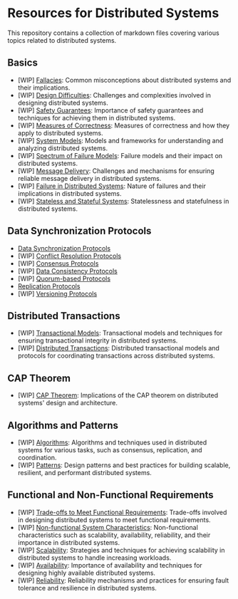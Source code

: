 # Resources for Distributed Systems

This repository contains a collection of markdown files covering various topics related to distributed systems.

## Basics

- [WIP] [Fallacies](fallacies.md): Common misconceptions about distributed systems and their implications.
- [WIP] [Design Difficulties](design_difficulties.md): Challenges and complexities involved in designing distributed systems.
- [WIP] [Safety Guarantees](safety_guarantees.md): Importance of safety guarantees and techniques for achieving them in distributed systems.
- [WIP] [Measures of Correctness](measures_of_correctness.md): Measures of correctness and how they apply to distributed systems.
- [WIP] [System Models](system_models.md): Models and frameworks for understanding and analyzing distributed systems.
- [WIP] [Spectrum of Failure Models](spectrum_of_failure_models.md): Failure models and their impact on distributed systems.
- [WIP] [Message Delivery](message_delivery.md): Challenges and mechanisms for ensuring reliable message delivery in distributed systems.
- [WIP] [Failure in Distributed Systems](failure_in_distributed_systems.md): Nature of failures and their implications in distributed systems.
- [WIP] [Stateless and Stateful Systems](stateless_and_stateful_systems.md): Statelessness and statefulness in distributed systems.

## Data Synchronization Protocols

- [Data Synchronization Protocols](data_synchronization_protocols/0_data_synchronization_protocols.md)
- [WIP] [Conflict Resolution Protocols](data_synchronization_protocols/1_conflict_resolution_protocols.md)
- [WIP] [Consensus Protocols](data_synchronization_protocols/2_consensus_protocols.md)
- [WIP] [Data Consistency Protocols](data_synchronization_protocols/3_data_consistency_protocols.md)
- [WIP] [Quorum-based Protocols](data_synchronization_protocols/4_quorum-based_protocols.md)
- [Replication Protocols](data_synchronization_protocols/5_replication_protocols.md)
- [WIP] [Versioning Protocols](data_synchronization_protocols/6_versioning_protocols.md)

## Distributed Transactions

- [WIP] [Transactional Models](distributed_transactions/transactional_models.md): Transactional models and techniques for ensuring transactional integrity in distributed systems.
- [WIP] [Distributed Transactions](distributed_transactions/distributed_transactions.md): Distributed transactional models and protocols for coordinating transactions across distributed systems.

## CAP Theorem

- [WIP] [CAP Theorem](cap_theorem.md): Implications of the CAP theorem on distributed systems' design and architecture.

## Algorithms and Patterns

- [WIP] [Algorithms](algorithms.md): Algorithms and techniques used in distributed systems for various tasks, such as consensus, replication, and coordination.
- [WIP] [Patterns](patterns.md): Design patterns and best practices for building scalable, resilient, and performant distributed systems.

## Functional and Non-Functional Requirements

- [WIP] [Trade-offs to Meet Functional Requirements](trade-offs_to_meet_functional_requirements.md): Trade-offs involved in designing distributed systems to meet functional requirements.
- [WIP] [Non-functional System Characteristics](non-functional_system_characteristics.md): Non-functional characteristics such as scalability, availability, reliability, and their importance in distributed systems.
- [WIP] [Scalability](scalability.md): Strategies and techniques for achieving scalability in distributed systems to handle increasing workloads.
- [WIP] [Availability](availability.md): Importance of availability and techniques for designing highly available distributed systems.
- [WIP] [Reliability](reliability.md): Reliability mechanisms and practices for ensuring fault tolerance and resilience in distributed systems.
